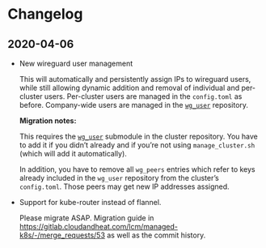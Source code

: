 # Changelog

## 2020-04-06

* New wireguard user management

  This will automatically and persistently assign IPs to wireguard users, while still allowing dynamic addition and removal of individual and per-cluster users. Per-cluster users are managed in the `config.toml` as before. Company-wide users are managed in the [`wg_user`](https://gitlab.cloudandheat.com/lcm/wg_user/) repository.

  **Migration notes:**

  This requires the [`wg_user`](https://gitlab.cloudandheat.com/lcm/wg_user/) submodule in the cluster repository. You have to add it if you didn’t already and if you’re not using `manage_cluster.sh` (which will add it automatically).

  In addition, you have to remove all `wg_peers` entries which refer to keys already included in the `wg_user` repository from the cluster’s `config.toml`. Those peers may get new IP addresses assigned.

* Support for kube-router instead of flannel.

  Please migrate ASAP. Migration guide in https://gitlab.cloudandheat.com/lcm/managed-k8s/-/merge_requests/53 as well as the commit history.
